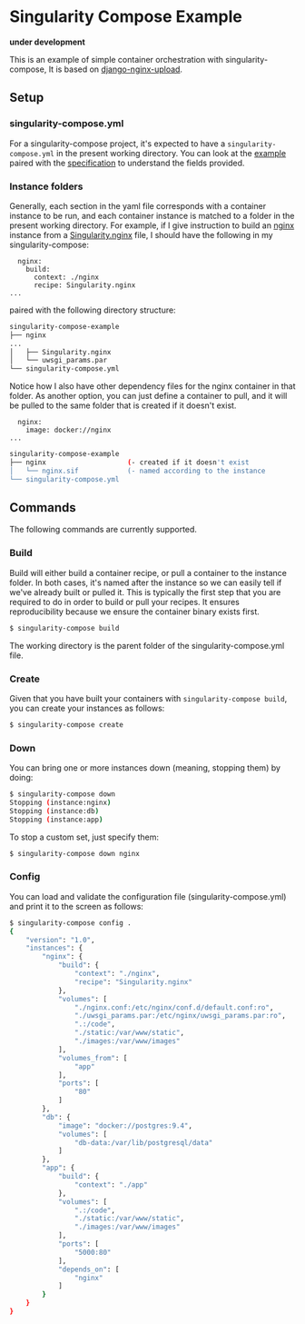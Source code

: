 # Singularity Compose Example

**under development**

This is an example of simple container orchestration with singularity-compose,
It is based on [django-nginx-upload](https://github.com/vsoch/django-nginx-upload).

## Setup

### singularity-compose.yml

For a singularity-compose project, it's expected to have a `singularity-compose.yml`
in the present working directory. You can look at the [example](singularity-compose.yml)
paired with the [specification](https://github.com/singularityhub/singularity-compose/tree/master/spec) 
to understand the fields provided. 

### Instance folders

Generally, each section in the yaml file corresponds with a container instance to be run, 
and each container instance is matched to a folder in the present working directory.
For example, if I give instruction to build an [nginx](nginx) instance from
a [Singularity.nginx](nginx/Singularity.nginx) file, I should have the
following in my singularity-compose:

```
  nginx:
    build:
      context: ./nginx
      recipe: Singularity.nginx
...
```

paired with the following directory structure:

```bash
singularity-compose-example
├── nginx
...
│   ├── Singularity.nginx
│   └── uwsgi_params.par
└── singularity-compose.yml

```

Notice how I also have other dependency files for the nginx container
in that folder.  As another option, you can just define a container to pull,
and it will be pulled to the same folder that is created if it doesn't exist.

```
  nginx:
    image: docker://nginx
...
```

```bash
singularity-compose-example
├── nginx                    (- created if it doesn't exist
│   └── nginx.sif            (- named according to the instance
└── singularity-compose.yml

```

## Commands

The following commands are currently supported.

### Build

Build will either build a container recipe, or pull a container to the
instance folder. In both cases, it's named after the instance so we can
easily tell if we've already built or pulled it. This is typically
the first step that you are required to do in order to build or pull your
recipes. It ensures reproducibility because we ensure the container binary
exists first.

```bash
$ singularity-compose build
```

The working directory is the parent folder of the singularity-compose.yml file.

### Create

Given that you have built your containers with `singularity-compose build`,
you can create your instances as follows:

```bash
$ singularity-compose create
```


### Down

You can bring one or more instances down (meaning, stopping them) by doing:

```bash
$ singularity-compose down
Stopping (instance:nginx)
Stopping (instance:db)
Stopping (instance:app)
```

To stop a custom set, just specify them:

```bash
$ singularity-compose down nginx
```

### Config

You can load and validate the configuration file (singularity-compose.yml) and
print it to the screen as follows:

```bash
$ singularity-compose config .
{
    "version": "1.0",
    "instances": {
        "nginx": {
            "build": {
                "context": "./nginx",
                "recipe": "Singularity.nginx"
            },
            "volumes": [
                "./nginx.conf:/etc/nginx/conf.d/default.conf:ro",
                "./uwsgi_params.par:/etc/nginx/uwsgi_params.par:ro",
                ".:/code",
                "./static:/var/www/static",
                "./images:/var/www/images"
            ],
            "volumes_from": [
                "app"
            ],
            "ports": [
                "80"
            ]
        },
        "db": {
            "image": "docker://postgres:9.4",
            "volumes": [
                "db-data:/var/lib/postgresql/data"
            ]
        },
        "app": {
            "build": {
                "context": "./app"
            },
            "volumes": [
                ".:/code",
                "./static:/var/www/static",
                "./images:/var/www/images"
            ],
            "ports": [
                "5000:80"
            ],
            "depends_on": [
                "nginx"
            ]
        }
    }
}
```

